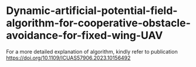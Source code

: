 # Dynamic-artificial-potential-field-algorithm-for-cooperative-obstacle-avoidance-for-fixed-wing-UAV

For a more detailed explanation of algorithm, kindly refer to publication https://doi.org/10.1109/ICUAS57906.2023.10156492
